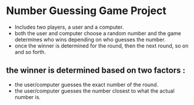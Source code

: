 # Number Guessing Game Project

- Includes two players, a user and a computer.
- both the user and computer choose a random number and the game determines who wins depending on who guesses the number.
- once the winner is determined for the round, then the next round, so on and so forth.

## the winner is determined based on two factors :

- the user/computer guesses the exact number of the round.
- the user/computer guesses the number closest to what the actual number is.

